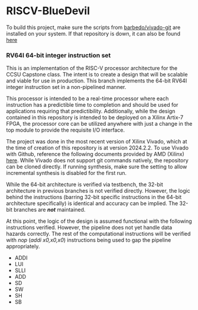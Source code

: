 # RISCV-BlueDevil

To build this project, make sure the scripts from [barbedo/vivado-git](https://github.com/barbedo/vivado-git) are installed on your system. If that repository is down, it can also be found [here](https://github.com/hawkejo/vivado-git)
### RV64I 64-bit integer instruction set

This is an implementation of the RISC-V processor architecture for the CCSU Capstone class. The intent is to create a design that will be scalable and viable for use in production. This branch implements the 64-bit RV64I integer instruction set in a non-pipelined manner.

This processor is intended to be a real-time processor where each instruction has a predictible time to completion and should be used for applications requiring that predictibility. Additionally, while the design contained in this repository is intended to be deployed on a Xilinx Artix-7 FPGA, the processor core can be utilized anywhere with just a change in the top module to provide the requisite I/O interface.

The project was done in the most recent version of Xilinx Vivado, which at the time of creation of this repository is at version 2024.2.2. To use Vivado with Github, reference the following documents provided by AMD (Xilinx) [here](https://adaptivesupport.amd.com/s/article/Revision-Control-with-a-Vivado-Project?language=en_US). While Vivado does not support git commands natively, the repository can be cloned directly. If running synthesis, make sure the setting to allow incremental synthesis is disabled for the first run.

While the 64-bit architecture is verified via testbench, the 32-bit architecture in previous branches is not verified directly. However, the logic behind the instructions (barring 32-bit specific instructions in the 64-bit architecture specifically) is identical and accuracy can be implied. The 32-bit branches are _**not**_ maintained.

At this point, the logic of the design is assumed functional with the following instructions verified. However, the pipeline does not yet handle data hazards correctly. The rest of the computational instructions will be verified with _nop_ (_addi x0,x0,x0_) instructions being used to gap the pipeline appropriately.
* ADDI
* LUI
* SLLI
* ADD
* SD
* SW
* SH
* SB
